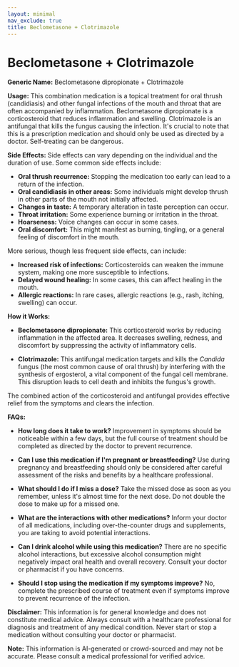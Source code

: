 ```yaml
---
layout: minimal
nav_exclude: true
title: Beclometasone + Clotrimazole
---
```


# Beclometasone + Clotrimazole

**Generic Name:** Beclometasone dipropionate + Clotrimazole

**Usage:** This combination medication is a topical treatment for oral thrush (candidiasis) and other fungal infections of the mouth and throat that are often accompanied by inflammation.  Beclometasone dipropionate is a corticosteroid that reduces inflammation and swelling. Clotrimazole is an antifungal that kills the fungus causing the infection.  It's crucial to note that this is a prescription medication and should only be used as directed by a doctor.  Self-treating can be dangerous.

**Side Effects:** Side effects can vary depending on the individual and the duration of use. Some common side effects include:

* **Oral thrush recurrence:**  Stopping the medication too early can lead to a return of the infection.
* **Oral candidiasis in other areas:** Some individuals might develop thrush in other parts of the mouth not initially affected.
* **Changes in taste:** A temporary alteration in taste perception can occur.
* **Throat irritation:**  Some experience burning or irritation in the throat.
* **Hoarseness:** Voice changes can occur in some cases.
* **Oral discomfort:** This might manifest as burning, tingling, or a general feeling of discomfort in the mouth.

More serious, though less frequent side effects, can include:

* **Increased risk of infections:**  Corticosteroids can weaken the immune system, making one more susceptible to infections.
* **Delayed wound healing:**  In some cases, this can affect healing in the mouth.
* **Allergic reactions:** In rare cases, allergic reactions (e.g., rash, itching, swelling) can occur.


**How it Works:**

* **Beclometasone dipropionate:** This corticosteroid works by reducing inflammation in the affected area. It decreases swelling, redness, and discomfort by suppressing the activity of inflammatory cells.

* **Clotrimazole:** This antifungal medication targets and kills the *Candida* fungus (the most common cause of oral thrush) by interfering with the synthesis of ergosterol, a vital component of the fungal cell membrane.  This disruption leads to cell death and inhibits the fungus's growth.

The combined action of the corticosteroid and antifungal provides effective relief from the symptoms and clears the infection.

**FAQs:**

* **How long does it take to work?** Improvement in symptoms should be noticeable within a few days, but the full course of treatment should be completed as directed by the doctor to prevent recurrence.

* **Can I use this medication if I'm pregnant or breastfeeding?**  Use during pregnancy and breastfeeding should only be considered after careful assessment of the risks and benefits by a healthcare professional.

* **What should I do if I miss a dose?**  Take the missed dose as soon as you remember, unless it's almost time for the next dose.  Do not double the dose to make up for a missed one.

* **What are the interactions with other medications?**  Inform your doctor of all medications, including over-the-counter drugs and supplements, you are taking to avoid potential interactions.

* **Can I drink alcohol while using this medication?**  There are no specific alcohol interactions, but excessive alcohol consumption might negatively impact oral health and overall recovery. Consult your doctor or pharmacist if you have concerns.

* **Should I stop using the medication if my symptoms improve?** No, complete the prescribed course of treatment even if symptoms improve to prevent recurrence of the infection.


**Disclaimer:** This information is for general knowledge and does not constitute medical advice. Always consult with a healthcare professional for diagnosis and treatment of any medical condition.  Never start or stop a medication without consulting your doctor or pharmacist.


**Note:** This information is AI-generated or crowd-sourced and may not be accurate. Please consult a medical professional for verified advice.
